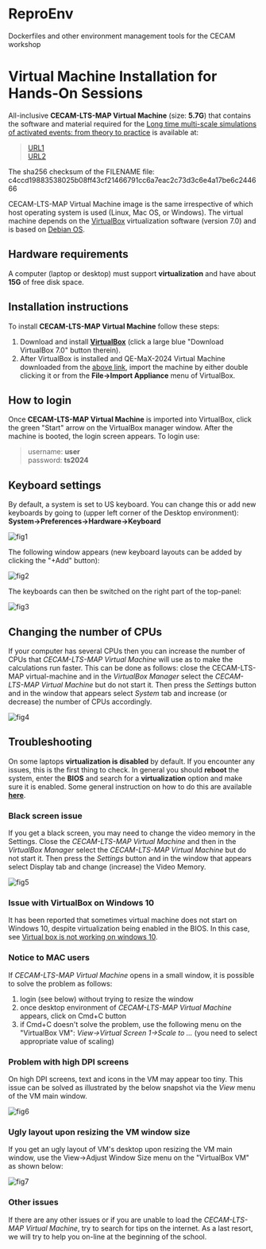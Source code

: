 # ReproEnv
Dockerfiles and other environment management tools for the CECAM workshop

# Virtual Machine Installation for Hands-On Sessions
All-inclusive **CECAM-LTS-MAP  Virtual Machine** (size: **5.7G**) that contains the software and material required for the [Long time multi-scale simulations of activated events: from theory to practice](https://www.cecam.org/workshop-details/long-time-multi-scale-simulations-of-activated-events-from-theory-to-practice-1317) is available at:
> [URL1](URL1)  
> [URL2](URL2)

The sha256 checksum of the FILENAME file:  
c4ccd19883538025b08ff43cf21466791cc6a7eac2c73d3c6e4a17be6c244666

CECAM-LTS-MAP Virtual Machine image is the same irrespective of which host operating system is used (Linux, Mac OS, or Windows). The virtual machine depends on the [VirtualBox](https://www.virtualbox.org/) virtualization software (version 7.0) and is based on [Debian OS](https://www.debian.org/).

## Hardware requirements

A computer (laptop or desktop) must support **virtualization** and have about **15G** of free disk space.

## Installation instructions

To install **CECAM-LTS-MAP Virtual Machine** follow these steps:

1.  Download and install **[VirtualBox](https://www.virtualbox.org/)** (click a large blue "Download VirtualBox 7.0" button therein).
2.  After VirtualBox is installed and QE-MaX-2024 Virtual Machine downloaded from the [above link](URL1), import the machine by either double clicking it or from the **File→Import Appliance** menu of VirtualBox.

## How to login

Once **CECAM-LTS-MAP Virtual Machine** is imported into VirtualBox, click the green "Start" arrow on the VirtualBox manager window. After the machine is booted, the login screen appears. To login use:

> username: **user**  
> password: **ts2024**
> 
## Keyboard settings

By default, a system is set to US keyboard. You can change this or add new keyboards by going to (upper left corner of the Desktop environment): **System→Preferences→Hardware→Keyboard**

![fig1](figs/fig1.png)

The following window appears (new keyboard layouts can be added by clicking the "+Add" button):

![fig2](figs/fig2.png)

The keyboards can then be switched on the right part of the top-panel:

![fig3](figs/fig3.png)

## Changing the number of CPUs

If your computer has several CPUs then you can increase the number of CPUs that _CECAM-LTS-MAP Virtual Machine_ will use as to make the calculations run faster. This can be done as follows: close the CECAM-LTS-MAP virtual-machine and in the _VirtualBox Manager_ select the _CECAM-LTS-MAP Virtual Machine_ but do not start it. Then press the _Settings_ button and in the window that appears select _System_ tab and increase (or decrease) the number of CPUs accordingly.

![fig4](figs/fig4.png)

## Troubleshooting

On some laptops **virtualization is disabled** by default. If you encounter any issues, this is the first thing to check. In general you should **reboot** the system, enter the **BIOS** and search for a **virtualization** option and make sure it is enabled. Some general instruction on how to do this are available **[here](https://helpdeskgeek.com/how-to/enable-virtualization-in-the-bios/)**.

### Black screen issue

If you get a black screen, you may need to change the video memory in the Settings. Close the _CECAM-LTS-MAP Virtual Machine_ and then in the _VirtualBox Manager_ select the _CECAM-LTS-MAP Virtual Machine_ but do not start it. Then press the _Settings_ button and in the window that appears select Display tab and change (increase) the Video Memory.

![fig5](figs/fig5.png)

### Issue with VirtualBox on Windows 10

It has been reported that sometimes virtual machine does not start on Windows 10, despite virtualization being enabled in the BIOS. In this case, see [Virtual box is not working on windows 10](https://superuser.com/questions/1391838/virtual-box-is-not-working-on-windows-10).

### Notice to MAC users

If _CECAM-LTS-MAP Virtual Machine_ opens in a small window, it is possible to solve the problem as follows:

1.  login (see below) without trying to resize the window
2.  once desktop environment of _CECAM-LTS-MAP Virtual Machine_ appears, click on Cmd+C button
3.  if Cmd+C doesn't solve the problem, use the following menu on the "VirtualBox VM": _View->Virtual Screen 1->Scale to ..._ (you need to select appropriate value of scaling)

### Problem with high DPI screens

On high DPI screens, text and icons in the VM may appear too tiny. This issue can be solved as illustrated by the below snapshot via the _View_ menu of the VM main window.

![fig6](figs/fig6.jgg)

### Ugly layout upon resizing the VM window size

If you get an ugly layout of VM's desktop upon resizing the VM main window, use the View->Adjust Window Size menu on the "VirtualBox VM" as shown below:

![fig7](figs/fig7.jgg)

### Other issues

If there are any other issues or if you are unable to load the _CECAM-LTS-MAP Virtual Machine_, try to search for tips on the internet. As a last resort, we will try to help you on-line at the beginning of the school.
